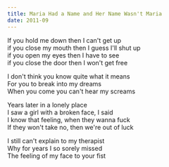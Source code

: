 ```yaml
---
title: Maria Had a Name and Her Name Wasn't Maria
date: 2011-09
---
```


If you hold me down then I can't get up  
if you close my mouth then I guess I'll shut up  
if you open my eyes then I have to see  
if you close the door then I won't get free  

I don't think you know quite what it means  
For you to break into my dreams  
When you come you can't hear my screams  

Years later in a lonely place  
I saw a girl with a broken face, I said  
I know that feeling, when they wanna fuck  
If they won't take no, then we're out of luck  

I still can't explain to my therapist  
Why for years I so sorely missed  
The feeling of my face to your fist  
